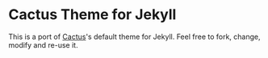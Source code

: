 # Cactus Theme for Jekyll

This is a port of [Cactus](https://github.com/koenbok/Cactus)'s default theme for Jekyll.
Feel free to fork, change, modify and re-use it.

